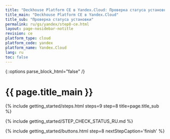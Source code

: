 ```yaml
---
title: "Deckhouse Platform CE в Yandex.Cloud: Проверка статуса установки"
title_main: "Deckhouse Platform CE в Yandex.Cloud"
title_sub: "Проверка статуса установки"
permalink: ru/gs/yandex/step8-ce.html
layout: page-nosidebar-notitle
revision: ce
platform_type: cloud
platform_code: yandex
platform_name: Yandex.Cloud
lang: ru
toc: false
---
```


<link rel="stylesheet" type="text/css" href='{{ assets["getting-started.css"].digest_path }}' />

{::options parse_block_html="false" /}

<h1 class="docs__title">{{ page.title_main }}</h1>
{% include getting_started/steps.html steps=9 step=8 title=page.title_sub %}

{% include getting_started/STEP_CHECK_STATUS_RU.md %}

{% include getting_started/buttons.html step=8 nextStepCaption='finish' %}

